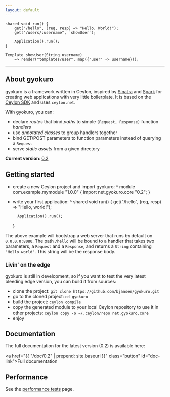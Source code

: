 ```yaml
---
layout: default
---
```


<div class="hero-code">

<pre><code>shared void run() {
    get("/hello", (req, resp) => "Hello, World!");
    get("/users/:username", `showUser`);

    Application().run();
}

Template showUser(String username)
    => render("templates/user", map({"user" -> username}));</code></pre>

</div>

<hr>

## About gyokuro

gyokuro is a framework written in Ceylon, inspired by [Sinatra](http://www.sinatrarb.com/)
and [Spark](http://sparkjava.com/) for creating web applications with very little boilerplate.
It is based on the [Ceylon SDK](https://github.com/ceylon/ceylon-sdk) and uses `ceylon.net`.

With gyokuro, you can:

* declare *routes* that bind *paths* to simple `(Request, Response)` function *handlers*
* use *annotated classes* to group handlers together
* bind GET/POST parameters to function parameters instead of querying a `Request`
* serve *static assets* from a given directory

**Current version**: [0.2](https://herd.ceylon-lang.org/modules/net.gyokuro.core/0.2)

## Getting started

* create a new Ceylon project and import gyokuro:
^
    module com.example.mymodule "1.0.0" {
        import net.gyokuro.core "0.2";
    }
  
* write your first application:
^
    shared void run() {
        get("/hello", (req, resp) => "Hello, world!");
    
        Application().run();
    }

The above example will bootstrap a web server that runs by default on `0.0.0.0:8080`. The
path `/hello` will be bound to a handler that takes two parameters, a `Request` and a `Response`,
and returns a `String` containing `"Hello world"`. This string will be the response body.

### Livin' on the edge

gyokuro is still in development, so if you want to test the very latest bleeding edge version,
you can build it from sources:

* clone the project: `git clone https://github.com/bjansen/gyokuro.git`
* go to the cloned project: `cd gyokuro`
* build the project: `ceylon compile`
* copy the generated module to your local Ceylon repository to use it in other projects:
 `ceylon copy -o ~/.ceylon/repo net.gyokuro.core` 
* enjoy

## Documentation

The full documentation for the latest version (0.2) is available here:

<a href="{{ "/doc/0.2" | prepend: site.baseurl }}" class="button" id="doc-link"><span>Full documentation</span></a>

## Performance

See the [performance tests](perfs/) page.